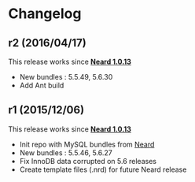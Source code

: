 # Changelog

## r2 (2016/04/17)

This release works since **[Neard 1.0.13](https://github.com/crazy-max/neard/releases/tag/v1.0.13)**

* New bundles : 5.5.49, 5.6.30
* Add Ant build

## r1 (2015/12/06)

This release works since **[Neard 1.0.13](https://github.com/crazy-max/neard/releases/tag/v1.0.13)**

* Init repo with MySQL bundles from [Neard](https://github.com/crazy-max/neard)
* New bundles : 5.5.46, 5.6.27
* Fix InnoDB data corrupted on 5.6 releases
* Create template files (.nrd) for future Neard release

